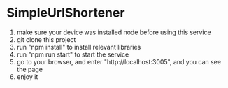 # SimpleUrlShortener
1. make sure your device was installed node before using this service
2. git clone this project
3. run "npm install" to install relevant libraries
4. run "npm run start" to start the service
5. go to your browser, and enter "http://localhost:3005", and you can see the page
6. enjoy it